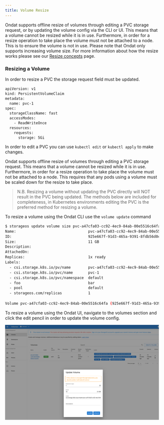 ```yaml
---
title: Volume Resize
---
```


Ondat supports offline resize of volumes through editing a PVC storage
request, or by updating the volume config via the CLI or UI. This means that a
volume cannot be resized while it is in use. Furthermore, in order for a resize
operation to take place the volume must not be attached to a node. This is to
ensure the volume is not in use. Please note that Ondat only supports
increasing volume size. For more information about how the resize works please
see our [Resize concepts](/docs/concepts/volumes#volume-resize) page.

### Resizing a Volume

In order to resize a PVC the storage request field must be updated.

```
apiVersion: v1
kind: PersistentVolumeClaim
metadata:
  name: pvc-1
spec:
  storageClassName: fast
  accessModes:
    - ReadWriteOnce
  resources:
    requests:
      storage: 5Gi
```

In order to edit a PVC you can use `kubectl edit` or `kubectl apply` to make
changes.

Ondat supports offline resize of volumes through editing a PVC storage
request. This means that a volume cannot be resized while it is in use.
Furthermore, in order for a resize operation to take place the volume must not
be attached to a node. This requires that any pods using a volume must be
scaled down for the resize to take place.


> N.B. Resizing a volume without updating the PVC directly will NOT result in
> the PVC being updated. The methods below are included for completeness, in
> Kubernetes environments editing the PVC is the preferred method for resizing
> a volume.

To resize a volume using the Ondat CLI use the `volume update` command

```bash
$ storageos update volume size pvc-a47cfa03-cc92-4ec9-84ab-00e5516c64fa 10GiB
Name:                                 pvc-a47cfa03-cc92-4ec9-84ab-00e5516c64fa
ID:                                   925e667f-91d3-465a-9391-8fdb56d0c9ff
Size:                                 11 GB
Description:
AttachedOn:
Replicas:                             1x ready
Labels:
  - csi.storage.k8s.io/pv/name        pvc-a47cfa03-cc92-4ec9-84ab-00e5516c64fa
  - csi.storage.k8s.io/pvc/name       pvc-1
  - csi.storage.k8s.io/pvc/namespace  default
  - foo                               bar
  - pool                              default
  - storageos.com/replicas            1

Volume pvc-a47cfa03-cc92-4ec9-84ab-00e5516c64fa (925e667f-91d3-465a-9391-8fdb56d0c9ff) updated. Size changed.
```

To resize a volume using the Ondat UI, navigate to the volumes section and
click the edit pencil in order to update the volume config.

![Ondat Resize](/images/docs/operations/resize/resize-vol.png)
